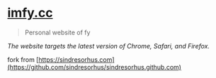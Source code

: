 # [imfy.cc](https://imfy.cc)

> Personal website of fy

*The website targets the latest version of Chrome, Safari, and Firefox.*

fork from [https://sindresorhus.com](https://github.com/sindresorhus/sindresorhus.github.com)

